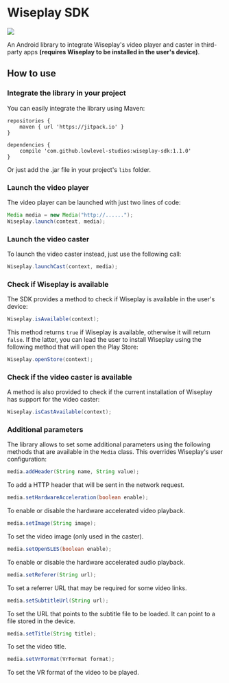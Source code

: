 # Wiseplay SDK

[![](https://jitpack.io/v/lowlevel-studios/wiseplay-sdk.svg)](https://jitpack.io/#lowlevel-studios/wiseplay-sdk)

An Android library to integrate Wiseplay's video player and caster in third-party apps **(requires Wiseplay to be installed in the user's device)**.

## How to use

### Integrate the library in your project

You can easily integrate the library using Maven:

```
repositories {
    maven { url 'https://jitpack.io' }
}
 
dependencies {
    compile 'com.github.lowlevel-studios:wiseplay-sdk:1.1.0'
}
```

Or just add the .jar file in your project's ```libs``` folder.

### Launch the video player

The video player can be launched with just two lines of code:

```java
Media media = new Media("http://......");
Wiseplay.launch(context, media);
```

### Launch the video caster

To launch the video caster instead, just use the following call:

```java
Wiseplay.launchCast(context, media);
```

### Check if Wiseplay is available

The SDK provides a method to check if Wiseplay is available in the user's device:

```java
Wiseplay.isAvailable(context);
```

This method returns ```true``` if Wiseplay is available, otherwise it will return ```false```. If the latter, you can lead the user to install Wiseplay using the following method that will open the Play Store:

```java
Wiseplay.openStore(context);
```

### Check if the video caster is available

A method is also provided to check if the current installation of Wiseplay has support for the video caster:

```java
Wiseplay.isCastAvailable(context);
```

### Additional parameters

The library allows to set some additional parameters using the following methods that are available in the ```Media``` class. This overrides Wiseplay's user configuration:

```java
media.addHeader(String name, String value);
```
To add a HTTP header that will be sent in the network request.
```java
media.setHardwareAcceleration(boolean enable);
```
To enable or disable the hardware accelerated video playback.
```java
media.setImage(String image);
```
To set the video image (only used in the caster).
```java
media.setOpenSLES(boolean enable);
```
To enable or disable the hardware accelerated audio playback.
```java
media.setReferer(String url);
```
To set a referrer URL that may be required for some video links.
```java
media.setSubtitleUrl(String url);
```
To set the URL that points to the subtitle file to be loaded. It can point to a file stored in the device.
```java
media.setTitle(String title);
```
To set the video title.
```java
media.setVrFormat(VrFormat format);
```
To set the VR format of the video to be played.